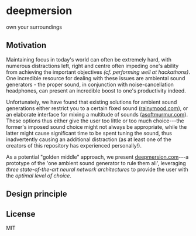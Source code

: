 # deepmersion
own your surroundings

## Motivation
Maintaining focus in today's world can often be extremely hard, with numerous distractions left, right and centre
often impeding one's ability from achieving the important objectives _(cf. performing well at hackathons)_. One incredible
resource for dealing with these issues are ambiental sound generators - the proper sound, in conjunction with noise-cancellation headphones,
can present an incredible boost to one's productivity indeed.

Unfortunately, we have found that existing solutions for ambient sound generations either restrict you to a certain fixed
sound ([rainymood.com](https://rainymood.com)), or an elaborate interface for mixing a multitude of sounds ([asoftmurmur.com](https://asoftmurmur.com)).
These options thus either give the user too little or too much choice---the former's imposed sound choice might not always be appropriate, while the
latter might cause significant time to be spent tuning the sound, thus inadvertently causing an additional distraction (as at least one of the creators
of this repository has experienced personally!).

As a potential "golden middle" approach, we present [deepmersion.com](http://deepmersion.com)---a prototype of the 'one ambient sound generator to rule them all',
leveraging _three state-of-the-art neural network architectures_ to provide the user with the *optimal level of choice*.

## Design principle

## License
MIT
